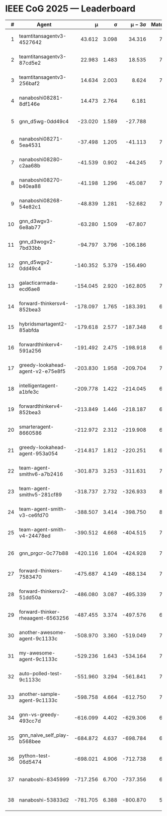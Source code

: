 # IEEE CoG 2025 — Leaderboard

| # | Agent | μ | σ | μ − 3σ | Matches | Updated |
|---:|---|---:|---:|---:|---:|---|
| 1 | teamtitansagentv3-4527642 | 43.612 | 3.098 | 34.316 | 7996 | 2025-08-30 16:58 |
| 2 | teamtitansagentv3-87cd5e2 | 22.983 | 1.483 | 18.535 | 7280 | 2025-08-30 16:58 |
| 3 | teamtitansagentv3-256baf2 | 14.634 | 2.003 | 8.624 | 7676 | 2025-08-30 16:58 |
| 4 | nanaboshi08281-8df146e | 14.473 | 2.764 | 6.181 | 296 | 2025-08-30 16:58 |
| 5 | gnn_d5wg-0dd49c4 | -23.020 | 1.589 | -27.788 | 160 | 2025-08-30 16:58 |
| 6 | nanaboshi08271-5ea4531 | -37.498 | 1.205 | -41.113 | 7918 | 2025-08-30 16:58 |
| 7 | nanaboshi08280-c2aa68b | -41.539 | 0.902 | -44.245 | 7398 | 2025-08-30 16:58 |
| 8 | nanaboshi08270-b40ea88 | -41.198 | 1.296 | -45.087 | 7780 | 2025-08-30 16:58 |
| 9 | nanaboshi08268-54e82c1 | -48.839 | 1.281 | -52.682 | 7420 | 2025-08-30 16:58 |
| 10 | gnn_d3wgv3-6e8ab77 | -63.280 | 1.509 | -67.807 | 178 | 2025-08-30 16:58 |
| 11 | gnn_d3wogv2-7bd33bb | -94.797 | 3.796 | -106.186 | 276 | 2025-08-30 16:58 |
| 12 | gnn_d5wgv2-0dd49c4 | -140.352 | 5.379 | -156.490 | 246 | 2025-08-30 16:58 |
| 13 | galacticarmada-ecd6ae8 | -154.045 | 2.920 | -162.805 | 7380 | 2025-08-30 16:58 |
| 14 | forward-thinkersv4-852bea3 | -178.097 | 1.765 | -183.391 | 6252 | 2025-08-30 16:58 |
| 15 | hybridsmartagent2-85abfda | -179.618 | 2.577 | -187.348 | 6621 | 2025-08-30 16:58 |
| 16 | forwardthinkerv4-591a256 | -191.492 | 2.475 | -198.918 | 6410 | 2025-08-30 16:58 |
| 17 | greedy-lookahead-agent-v2-e75e8f5 | -203.830 | 1.958 | -209.704 | 7796 | 2025-08-30 16:58 |
| 18 | intelligentagent-a1bfe3c | -209.778 | 1.422 | -214.045 | 6566 | 2025-08-30 16:58 |
| 19 | forwardthinkerv4-852bea3 | -213.849 | 1.446 | -218.187 | 6468 | 2025-08-30 16:58 |
| 20 | smarteragent-8660586 | -212.972 | 2.312 | -219.908 | 6207 | 2025-08-30 16:58 |
| 21 | greedy-lookahead-agent-953a054 | -214.817 | 1.812 | -220.251 | 6944 | 2025-08-30 16:58 |
| 22 | team-agent-smithv6-a7b2416 | -301.873 | 3.253 | -311.631 | 7940 | 2025-08-30 16:58 |
| 23 | team-agent-smithv5-281cf89 | -318.737 | 2.732 | -326.933 | 8000 | 2025-08-30 16:58 |
| 24 | team-agent-smith-v3-ce6fd70 | -388.507 | 3.414 | -398.750 | 8638 | 2025-08-30 16:58 |
| 25 | team-agent-smith-v4-24478ed | -390.512 | 4.668 | -404.515 | 7418 | 2025-08-30 16:58 |
| 26 | gnn_prgcr-0c77b88 | -420.116 | 1.604 | -424.928 | 7070 | 2025-08-30 16:58 |
| 27 | forward-thinkers-7583470 | -475.687 | 4.149 | -488.134 | 7700 | 2025-08-30 16:58 |
| 28 | forward-thinkersv2-51dd50a | -486.080 | 3.087 | -495.339 | 7008 | 2025-08-30 16:58 |
| 29 | forward-thinker-rheaagent-6563256 | -487.455 | 3.374 | -497.576 | 6708 | 2025-08-30 16:58 |
| 30 | another-awesome-agent-9c1133c | -508.970 | 3.360 | -519.049 | 7200 | 2025-08-30 16:58 |
| 31 | my-awesome-agent-9c1133c | -529.236 | 1.643 | -534.164 | 7560 | 2025-08-30 16:58 |
| 32 | auto-polled-test-9c1133c | -551.960 | 3.294 | -561.841 | 7780 | 2025-08-30 16:58 |
| 33 | another-sample-agent-9c1133c | -598.758 | 4.664 | -612.750 | 7920 | 2025-08-30 16:58 |
| 34 | gnn-vs-greedy-493cc7d | -616.099 | 4.402 | -629.306 | 6580 | 2025-08-30 16:58 |
| 35 | gnn_naive_self_play-b568bee | -684.872 | 4.637 | -698.784 | 6480 | 2025-08-30 16:58 |
| 36 | python-test-06d5474 | -698.021 | 4.906 | -712.738 | 6590 | 2025-08-30 16:58 |
| 37 | nanaboshi-8345999 | -717.256 | 6.700 | -737.356 | 6710 | 2025-08-30 16:58 |
| 38 | nanaboshi-53833d2 | -781.705 | 6.388 | -800.870 | 5710 | 2025-08-30 16:58 |
